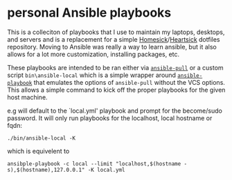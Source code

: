 # personal Ansible playbooks

This is a colleciton of playbooks that I use to maintain my laptops, desktops, and servers and is a replacement for a simple [Homesick](https://github.com/technicalpickles/homesick)/[Heartsick](https://github.com/nemith/heartsick) dotfiles repository.  Moving to Ansible was really a way to learn ansible, but it also allows for a lot more customization, installing packages, etc.


These playbooks are intended to be ran either via [`ansible-pull`](https://docs.ansible.com/ansible/latest/cli/ansible-pull.html) or a custom script `bin\ansible-local` which is a simple wrapper around [`ansible-playbook`](https://docs.ansible.com/ansible/latest/cli/ansible-playbook.html) that emulates the options of `ansible-pull` without the VCS options.  This allows a simple command to kick off the proper playbooks for the given host machine.

e.g will default to the `local.yml' playbook and prompt for the become/sudo password.  It will only run playbooks for the localhost, local hostname or fqdn:
```
./bin/ansible-local -K
```

which is equivelent to
```
ansibple-playbook -c local --limit "localhost,$(hostname -s),$(hostname),127.0.0.1" -K local.yml 
```